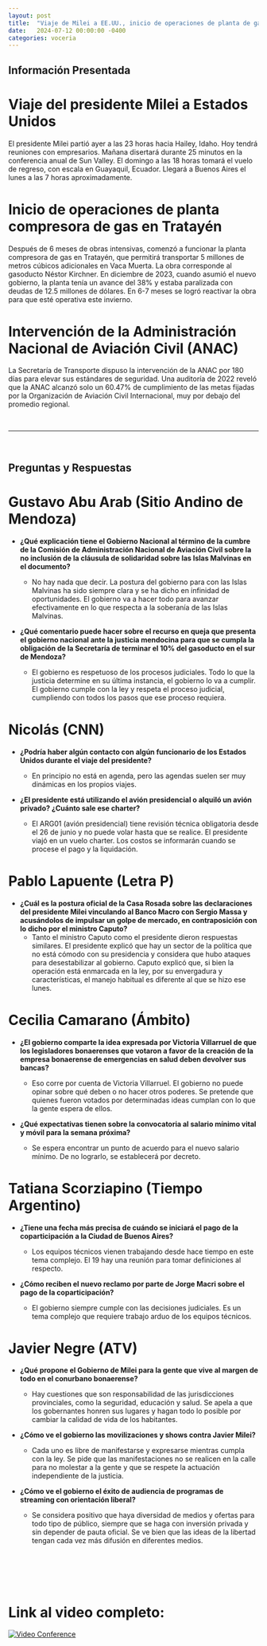 ```yaml
---
layout: post
title:  "Viaje de Milei a EE.UU., inicio de operaciones de planta de gas en Vaca Muerta e intervención de la ANAC"
date:   2024-07-12 00:00:00 -0400
categories: voceria
---
```



    
## Información Presentada

    
# Viaje del presidente Milei a Estados Unidos
El presidente Milei partió ayer a las 23 horas hacia Hailey, Idaho. Hoy tendrá reuniones con empresarios. Mañana disertará durante 25 minutos en la conferencia anual de Sun Valley. El domingo a las 18 horas tomará el vuelo de regreso, con escala en Guayaquil, Ecuador. Llegará a Buenos Aires el lunes a las 7 horas aproximadamente.

# Inicio de operaciones de planta compresora de gas en Tratayén
Después de 6 meses de obras intensivas, comenzó a funcionar la planta compresora de gas en Tratayén, que permitirá transportar 5 millones de metros cúbicos adicionales en Vaca Muerta. La obra corresponde al gasoducto Néstor Kirchner. En diciembre de 2023, cuando asumió el nuevo gobierno, la planta tenía un avance del 38% y estaba paralizada con deudas de 12.5 millones de dólares. En 6-7 meses se logró reactivar la obra para que esté operativa este invierno.

# Intervención de la Administración Nacional de Aviación Civil (ANAC)
La Secretaría de Transporte dispuso la intervención de la ANAC por 180 días para elevar sus estándares de seguridad. Una auditoría de 2022 reveló que la ANAC alcanzó solo un 60.47% de cumplimiento de las metas fijadas por la Organización de Aviación Civil Internacional, muy por debajo del promedio regional.

    
<br/>

---

<br/>

## Preguntas y Respuestas


    
# Gustavo Abu Arab (Sitio Andino de Mendoza)

* **¿Qué explicación tiene el Gobierno Nacional al término de la cumbre de la Comisión de Administración Nacional de Aviación Civil sobre la no inclusión de la cláusula de solidaridad sobre las Islas Malvinas en el documento?**
  - No hay nada que decir. La postura del gobierno para con las Islas Malvinas ha sido siempre clara y se ha dicho en infinidad de oportunidades. El gobierno va a hacer todo para avanzar efectivamente en lo que respecta a la soberanía de las Islas Malvinas.

* **¿Qué comentario puede hacer sobre el recurso en queja que presenta el gobierno nacional ante la justicia mendocina para que se cumpla la obligación de la Secretaría de terminar el 10% del gasoducto en el sur de Mendoza?**
  - El gobierno es respetuoso de los procesos judiciales. Todo lo que la justicia determine en su última instancia, el gobierno lo va a cumplir. El gobierno cumple con la ley y respeta el proceso judicial, cumpliendo con todos los pasos que ese proceso requiera.


# Nicolás (CNN)

* **¿Podría haber algún contacto con algún funcionario de los Estados Unidos durante el viaje del presidente?**
  - En principio no está en agenda, pero las agendas suelen ser muy dinámicas en los propios viajes.

* **¿El presidente está utilizando el avión presidencial o alquiló un avión privado? ¿Cuánto sale ese charter?**
  - El ARG01 (avión presidencial) tiene revisión técnica obligatoria desde el 26 de junio y no puede volar hasta que se realice. El presidente viajó en un vuelo charter. Los costos se informarán cuando se procese el pago y la liquidación.


# Pablo Lapuente (Letra P)

* **¿Cuál es la postura oficial de la Casa Rosada sobre las declaraciones del presidente Milei vinculando al Banco Macro con Sergio Massa y acusándolos de impulsar un golpe de mercado, en contraposición con lo dicho por el ministro Caputo?**
  - Tanto el ministro Caputo como el presidente dieron respuestas similares. El presidente explicó que hay un sector de la política que no está cómodo con su presidencia y considera que hubo ataques para desestabilizar al gobierno. Caputo explicó que, si bien la operación está enmarcada en la ley, por su envergadura y características, el manejo habitual es diferente al que se hizo ese lunes.


# Cecilia Camarano (Ámbito)

* **¿El gobierno comparte la idea expresada por Victoria Villarruel de que los legisladores bonaerenses que votaron a favor de la creación de la empresa bonaerense de emergencias en salud deben devolver sus bancas?**
  - Eso corre por cuenta de Victoria Villarruel. El gobierno no puede opinar sobre qué deben o no hacer otros poderes. Se pretende que quienes fueron votados por determinadas ideas cumplan con lo que la gente espera de ellos.

* **¿Qué expectativas tienen sobre la convocatoria al salario mínimo vital y móvil para la semana próxima?**
  - Se espera encontrar un punto de acuerdo para el nuevo salario mínimo. De no lograrlo, se establecerá por decreto.


# Tatiana Scorziapino (Tiempo Argentino)

* **¿Tiene una fecha más precisa de cuándo se iniciará el pago de la coparticipación a la Ciudad de Buenos Aires?**
  - Los equipos técnicos vienen trabajando desde hace tiempo en este tema complejo. El 19 hay una reunión para tomar definiciones al respecto.

* **¿Cómo reciben el nuevo reclamo por parte de Jorge Macri sobre el pago de la coparticipación?**
  - El gobierno siempre cumple con las decisiones judiciales. Es un tema complejo que requiere trabajo arduo de los equipos técnicos.


# Javier Negre (ATV)

* **¿Qué propone el Gobierno de Milei para la gente que vive al margen de todo en el conurbano bonaerense?**
  - Hay cuestiones que son responsabilidad de las jurisdicciones provinciales, como la seguridad, educación y salud. Se apela a que los gobernantes honren sus lugares y hagan todo lo posible por cambiar la calidad de vida de los habitantes.

* **¿Cómo ve el gobierno las movilizaciones y shows contra Javier Milei?**
  - Cada uno es libre de manifestarse y expresarse mientras cumpla con la ley. Se pide que las manifestaciones no se realicen en la calle para no molestar a la gente y que se respete la actuación independiente de la justicia.

* **¿Cómo ve el gobierno el éxito de audiencia de programas de streaming con orientación liberal?**
  - Se considera positivo que haya diversidad de medios y ofertas para todo tipo de público, siempre que se haga con inversión privada y sin depender de pauta oficial. Se ve bien que las ideas de la libertad tengan cada vez más difusión en diferentes medios.


    <br/>
<br/>
<br/>

# Link al video completo:
[![Video Conference](https://img.youtube.com/vi/OFaaS6SWc_4/0.jpg)](https://www.youtube.com/watch?v=OFaaS6SWc_4)

    